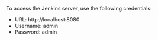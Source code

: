 To access the Jenkins server, use the following credentials:

- URL: http://localhost:8080
- Username: admin
- Password: admin
 
